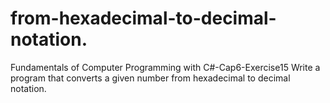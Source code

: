 # from-hexadecimal-to-decimal-notation.
Fundamentals of Computer Programming with C#-Cap6-Exercise15
Write a program that converts a given number from hexadecimal to
decimal notation.
